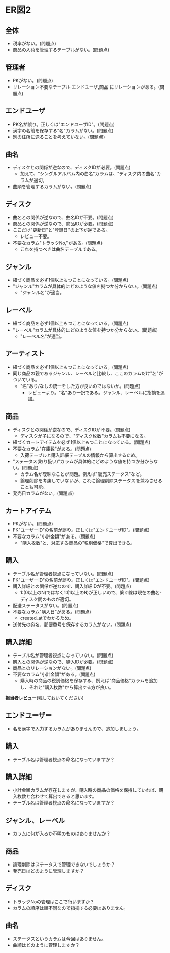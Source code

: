 # ER図2
## 全体
- 税率がない。(問題点)
- 商品の入荷を管理するテーブルがない。(問題点)

## 管理者
- PKがない。(問題点)
- リレーション不要なテーブル エンドユーザ,商品 にリレーションがある。(問題点)

## エンドユーザ
- PK名が誤り。正しくは"エンドユーザID"。(問題点)
- 漢字の名前を保存する"名"カラムがない。(問題点)
- 別の住所に送ることを考えていない。(問題点)

## 曲名
- ディスクとの関係が逆なので、ディスクIDが必要。(問題点)
  - 加えて、"シングルアルバム内の曲名"カラムは、"ディスク内の曲名"カラムが適切。
- 曲順を管理するカラムがない。(問題点)

## ディスク
- 曲名との関係が逆なので、曲名IDが不要。(問題点)
- 商品との関係が逆なので、商品IDが必要。(問題点)
- ここだけ"更新日"と"登録日"の上下が逆である。
  - レビュー不要。
- 不要なカラム"トラックNo,"がある。(問題点)
  - これを持つべきは曲名テーブルである。

## ジャンル
- 紐づく商品を必ず1個以上もつことになっている。(問題点)
- "ジャンル"カラムが具体的にどのような値を持つか分からない。(問題点)
  - "ジャンル名"が適当。

## レーベル
- 紐づく商品を必ず1個以上もつことになっている。(問題点)
- "レーベル"カラムが具体的にどのような値を持つか分からない。(問題点)
  - "レーベル名"が適当。

## アーティスト
- 紐づく商品を必ず1個以上もつことになっている。(問題点)
- 同じ商品の親であるジャンル、レーベルと比較し、ここのカラムだけ"名"がついている。
  - "名"あり/なしの統一をした方が良いのではないか。(問題点)
    - レビューより。"名"あり一択である。ジャンル、レーベルに指摘を追加。

## 商品
- ディスクとの関係が逆なので、ディスクIDが不要。(問題点)
  - ディスクが子になるので、"ディスク枚数"カラムも不要になる。
- 紐づくカートアイテムを必ず1個以上もつことになっている。(問題点)
- 不要なカラム"在庫数"がある。(問題点)
  - 入荷テーブルと購入詳細テーブルの情報から算出するため。
- "ステータス(取り扱い)"カラムが具体的にどのような値を持つか分からない。(問題点)
  - カラム名が曖昧なことが問題。例えば"販売ステータス"など。
  - 論理削除を考慮していないが、これに論理削除ステータスを兼ねさせることも可能。
- 発売日カラムがない。(問題点)

## カートアイテム
- PKがない。(問題点)
- FK"ユーザーID"の名前が誤り。正しくは"エンドユーザID"。(問題点)
- 不要なカラム"小計金額"がある。(問題点)
  - "購入枚数"と、対応する商品の"税別価格"で算出できる。

## 購入
- テーブル名が管理者視点になっていない。(問題点)
- FK"ユーザーID"の名前が誤り。正しくは"エンドユーザID"。(問題点)
- 購入詳細との関係が逆なので、購入詳細IDが不要。(問題点)
  - 1:(0以上のN)ではなく1:(1以上のN)が正しいので、繋ぐ線は現在の曲名-ディスク間のものが適切。
- 配送ステータスがない。(問題点)
- 不要なカラム"購入日"がある。(問題点)
  - created_atでわかるため。
- 送付先の宛名、郵便番号を保存するカラムがない。(問題点)

## 購入詳細
- テーブル名が管理者視点になっていない。(問題点)
- 購入との関係が逆なので、購入IDが必要。(問題点)
- 商品とのリレーションがない。(問題点)
- 不要なカラム"小計金額"がある。(問題点)
  - 購入時の商品の税別価格を保存する、例えば"商品価格"カラムを追加し、それと"購入枚数"から算出する方が良い。

**担当者レビュー**(残しておいてください)
## エンドユーザー
- 名を漢字で入力するカラムがありませんので、追加しましょう。

## 購入
- テーブル名は管理者視点の命名になっていますか？

## 購入詳細
- 小計金額カラムが存在しますが、購入時の商品の価格を保持していれば、購入枚数と合わせて算出できると思います。
- テーブル名は管理者視点の命名になっていますか？

## ジャンル、レーベル
- カラムに何が入るか不明のものはありませんか？

## 商品
- 論理削除はステータスで管理できないでしょうか？
- 発売日はどのように管理しますか？

## ディスク
- トラックNoの管理はここで行いますか？
- カラムの順序は順不同なので指摘する必要はありません。

## 曲名
- ステータスというカラムは今回はありません。
- 曲順はどのように管理しますか？
